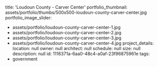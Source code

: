 title: 'Loudoun County - Carver Center'
portfolio_thumbnail: assets/portfolio/thumbs/500x500-loudoun-county-carver-center.jpg
portfolio_image_slider:
  - assets/portfolio/loudoun-county-carver-center-1.jpg
  - assets/portfolio/loudoun-county-carver-center-2.jpg
  - assets/portfolio/loudoun-county-carver-center-3.jpg
  - assets/portfolio/loudoun-county-carver-center-4.jpg
project_details:
  location: null
  owner: null
  architect: null
  schedule: null
  size: null
  description: null
id: 1116371a-6aa0-48c4-a0af-23f96875961e
tags:
  - government
